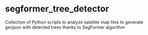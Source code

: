 # segformer_tree_detector
Collection of Python scripts to analyze satellite map tiles to generate geojson with detected trees thanks to SegFormer algorithm
